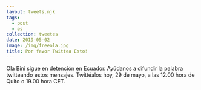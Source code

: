 ```yaml
---
layout: tweets.njk
tags:
  - post
  - es
collection: tweetes
date: 2019-05-02
image: /img/freeola.jpg
title: Por favor Twittea Esto!
---
```

Ola Bini sigue en detención en Ecuador. Ayúdanos a difundir la palabra twitteando estos mensajes.
Twittéalos hoy, 29 de mayo, a las 12.00 hora de Quito o 19.00 hora CET.
